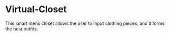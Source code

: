 # Virtual-Closet
This smart mens closet allows the user to input clothing pieces, and it forms the best outfits.
